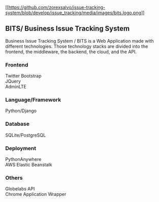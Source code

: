 [[https://github.com/zorexsalvo/issue-tracking-system/blob/develop/issue_tracking/media/images/bits.logo.png]]
## BITS/ Business Issue Tracking System

Business Issue Tracking System / BITS is a Web Application made with different technologies. Those technology stacks are divided into the frontend, the middleware, the backend, the cloud, and the API.

### Frontend
  Twitter Bootstrap  
  JQuery  
  AdminLTE  
### Language/Framework
  Python/Django  
### Database
  SQLite/PostgreSQL  
### Deployment
  PythonAnywhere  
  AWS Elastic Beanstalk  
### Others
  Globelabs API  
  Chrome Application Wrapper  
